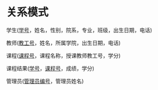 # 关系模式

学生(<u>学号</u>，姓名，性别，院系，专业，班级，出生日期，电话)

教师(<u>教工号</u>，姓名，所属学院，出生日期，电话)

课程(<u>课程号</u>，课程名称，授课教师教工号，学分)

课程结果(<u>学号</u>，<u>课程号</u>，成绩，学分)

管理员(<u>管理员编号</u>，管理员姓名)

